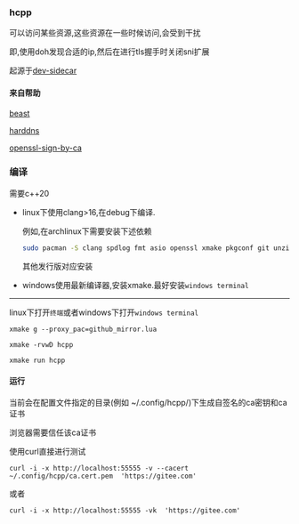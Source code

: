 ### hcpp

可以访问某些资源,这些资源在一些时候访问,会受到干扰

即,使用doh发现合适的ip,然后在进行tls握手时关闭sni扩展

起源于[dev-sidecar](https://github.com/docmirror/dev-sidecar)

#### 来自帮助

[beast](https://github.com/boostorg/beast)

[harddns](https://github.com/stealth/harddns)

[openssl-sign-by-ca](https://github.com/zozs/openssl-sign-by-ca/)

### 编译

需要c++20

- linux下使用clang>16,在debug下编译.

    例如,在archlinux下需要安装下述依赖

    ```bash
    sudo pacman -S clang spdlog fmt asio openssl xmake pkgconf git unzip --needed --noconfirm
    ```

    其他发行版对应安装


- windows使用最新编译器,安装xmake.最好安装`windows terminal`

---

linux下打开`终端`或者windows下打开`windows terminal`

```shell
xmake g --proxy_pac=github_mirror.lua

xmake -rvwD hcpp

xmake run hcpp
```

#### 运行

当前会在配置文件指定的目录(例如 ~/.config/hcpp/)下生成自签名的ca密钥和ca证书

浏览器需要信任该ca证书

使用curl直接进行测试

```shell
curl -i -x http://localhost:55555 -v --cacert ~/.config/hcpp/ca.cert.pem  'https://gitee.com' 
```

或者
```shell
curl -i -x http://localhost:55555 -vk  'https://gitee.com' 
```
